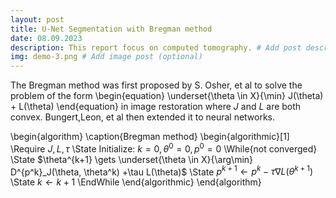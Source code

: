 ```yaml
---
layout: post
title: U-Net Segmentation with Bregman method
date: 08.09.2023
description: This report focus on computed tomography. # Add post description (optional)
img: demo-3.png # Add image post (optional)
---
```


The Bregman method was first proposed by S. Osher, et al to solve the problem of the form 
\begin{equation}
    \underset{\theta \in X}{\min} J(\theta) + L(\theta)
\end{equation}
in image restoration where $J$ and $L$ are both convex. Bungert,Leon, et al then extended it to neural networks.

\begin{algorithm}
\caption{Bregman method}
\begin{algorithmic}[1]
\Require $J, L, \tau$
\State Initialize: $k=0, \theta^0=0, p^0=0$
\While{not converged}
\State $\theta^{k+1} \gets \underset{\theta \in X}{\arg\min} D^{p^k}_J(\theta, \theta^k) +\tau L(\theta)$
\State $p^{k+1} \gets p^k - \tau \nabla L(\theta^{k+1})$
\State $k \gets k+1$
\EndWhile
\end{algorithmic}
\end{algorithm}

